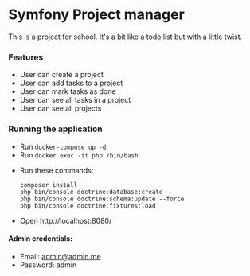 # Symfony Project manager
This is a project for school. It's a bit like a todo list but with a little twist.

### Features
* User can create a project
* User can add tasks to a project
* User can mark tasks as done
* User can see all tasks in a project
* User can see all projects

### Running the application
* Run ```docker-compose up -d```
* Run ```docker exec -it php /bin/bash```
- Run these commands:
    ```
    composer install
    php bin/console doctrine:database:create
    php bin/console doctrine:schema:update --force
    php bin/console doctrine:fixtures:load
    ```
* Open http://localhost:8080/

#### Admin credentials:
* Email: admin@admin.me
* Password: admin